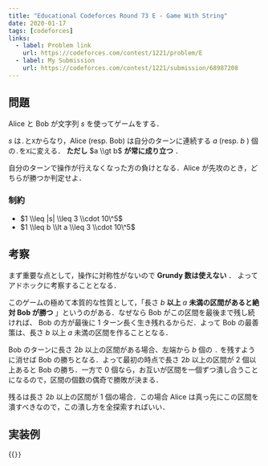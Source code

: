 ```yaml
---
title: "Educational Codeforces Round 73 E - Game With String"
date: 2020-01-17
tags: [codeforces]
links:
  - label: Problem link
    url: https://codeforces.com/contest/1221/problem/E
  - label: My Submission
    url: https://codeforces.com/contest/1221/submission/68987208
---
```


## 問題

Alice と Bob が文字列 $s$ を使ってゲームをする．

$s$ は`.`と`X`からなり，Alice (resp. Bob) は自分のターンに連続する $a$ (resp. $b$ ) 個の`.`を`X`に変える． **ただし** $a \\gt b$ **が常に成り立つ** ．

自分のターンで操作が行えなくなった方の負けとなる．Alice が先攻のとき，どちらが勝つか判定せよ．

### 制約

- $1 \\leq |s| \\leq 3 \\cdot 10\^5$
- $1 \\leq b \\lt a \\leq 3 \\cdot 10\^5$

## 考察

まず重要な点として，操作に対称性がないので **Grundy 数は使えない** ．
よってアドホックに考察することとなる．

このゲームの極めて本質的な性質として，「長さ $b$ **以上** $a$ **未満の区間があると絶対 Bob が勝つ** 」というのがある．なぜなら Bob がこの区間を最後まで残し続ければ、 Bob の方が最後に 1 ターン長く生き残れるからだ．よって Bob の最善策は、長さ $b$ 以上 $a$ 未満の区間を作ることとなる．

Bob のターンに長さ $2b$ 以上の区間がある場合、左端から $b$ 個の `.` を残すように消せば Bob の勝ちとなる．よって最初の時点で長さ $2b$ 以上の区間が $2$ 個以上あると Bob の勝ち．一方で $0$ 個なら，お互いが区間を一個ずつ潰し合うことになるので，区間の個数の偶奇で勝敗が決まる．

残るは長さ $2b$ 以上の区間が $1$ 個の場合．この場合 Alice は真っ先にこの区間を潰すべきなので，この潰し方を全探索すればいい．

## 実装例

{{<code file="0.cpp" language="cpp">}}
